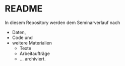 # README
In diesem Repository werden dem Seminarverlauf nach 
* Daten,
* Code und
* weitere Materialien
     * Texte
     * Arbeitaufträge
     * ...
archiviert.
